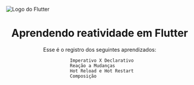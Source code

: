 ![Logo do Flutter](https://www.dartdigital.com.br/wp-content/uploads/2021/05/Flutter-00.png)

<h1 align="center">Aprendendo reatividade em Flutter</h1>
<p align="center">Esse é o registro dos seguintes aprendizados:</p>

                            Imperativo X Declarativo
                            Reação a Mudanças
                            Hot Reload e Hot Restart
                            Composição
                            
        
